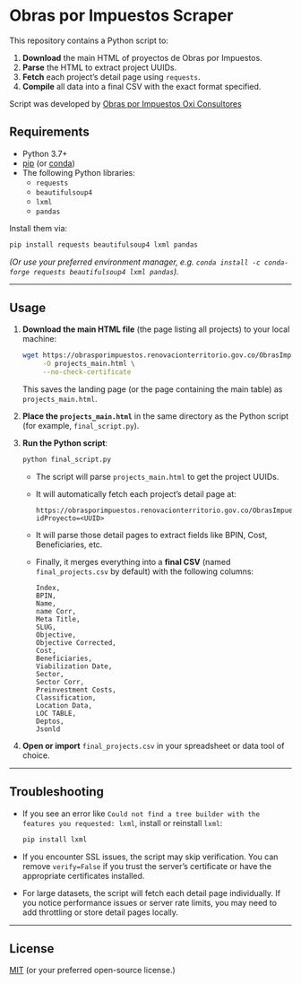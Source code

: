 # Obras por Impuestos Scraper

This repository contains a Python script to:

1. **Download** the main HTML of proyectos de Obras por Impuestos.
2. **Parse** the HTML to extract project UUIDs.
3. **Fetch** each project’s detail page using `requests`.
4. **Compile** all data into a final CSV with the exact format specified.

Script was developed by [Obras por Impuestos Oxi Consultores](https://www.obrasximpuestos.com/)

## Requirements

- Python 3.7+  
- [pip](https://pip.pypa.io/en/stable/) (or [conda](https://docs.conda.io/en/latest/))
- The following Python libraries:
  - `requests`
  - `beautifulsoup4`
  - `lxml`
  - `pandas`

Install them via:

```bash
pip install requests beautifulsoup4 lxml pandas
```

*(Or use your preferred environment manager, e.g. `conda install -c conda-forge requests beautifulsoup4 lxml pandas`).*

---

## Usage

1. **Download the main HTML file** (the page listing all projects) to your local machine:

   ```bash
   wget https://obrasporimpuestos.renovacionterritorio.gov.co/ObrasImpuestos \
        -O projects_main.html \
        --no-check-certificate
   ```
   
   This saves the landing page (or the page containing the main table) as `projects_main.html`.

2. **Place the `projects_main.html`** in the same directory as the Python script (for example, `final_script.py`).

3. **Run the Python script**:

   ```bash
   python final_script.py
   ```

   - The script will parse `projects_main.html` to get the project UUIDs.
   - It will automatically fetch each project’s detail page at:
     ```
     https://obrasporimpuestos.renovacionterritorio.gov.co/ObrasImpuestos/_DetalleProyecto?idProyecto=<UUID>
     ```
   - It will parse those detail pages to extract fields like BPIN, Cost, Beneficiaries, etc.
   - Finally, it merges everything into a **final CSV** (named `final_projects.csv` by default) with the following columns:

     ```
     Index,
     BPIN,
     Name,
     name Corr,
     Meta Title,
     SLUG,
     Objective,
     Objective Corrected,
     Cost,
     Beneficiaries,
     Viabilization Date,
     Sector,
     Sector Corr,
     Preinvestment Costs,
     Classification,
     Location Data,
     LOC TABLE,
     Deptos,
     Jsonld
     ```

4. **Open or import** `final_projects.csv` in your spreadsheet or data tool of choice.

---

## Troubleshooting

- If you see an error like `Could not find a tree builder with the features you requested: lxml`, install or reinstall `lxml`:

  ```bash
  pip install lxml
  ```

- If you encounter SSL issues, the script may skip verification. You can remove `verify=False` if you trust the server’s certificate or have the appropriate certificates installed.

- For large datasets, the script will fetch each detail page individually. If you notice performance issues or server rate limits, you may need to add throttling or store detail pages locally.

---

## License

[MIT](./LICENSE) (or your preferred open-source license.)